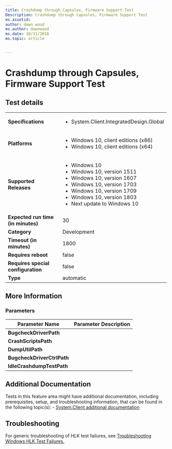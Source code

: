 ```yaml
---
title: Crashdump through Capsules, Firmware Support Test
Description: Crashdump through Capsules, Firmware Support Test
ms.assetid: 
author: dawn.wood
ms.author: dawnwood
ms.date: 10/11/2018
ms.topic: article


---
```


# Crashdump through Capsules, Firmware Support Test



## Test details
|||
|---|---|
| **Specifications**  | <ul><li>System.Client.IntegratedDesign.Global</li></ul> |  
| **Platforms**   | <ul><li>Windows 10, client editions (x86)</li><li>Windows 10, client editions (x64)</li></ul> |
| **Supported Releases** | <ul><li>Windows 10</li><li>Windows 10, version 1511</li><li>Windows 10, version 1607</li><li>Windows 10, version 1703</li><li>Windows 10, version 1709</li><li>Windows 10, version 1803</li><li>Next update to Windows 10</li></ul> |
|**Expected run time (in minutes)**| 30 |
|**Category**| Development |
|**Timeout (in minutes)**| 1800 |
|**Requires reboot**| false |
|**Requires special configuration**| false |
|**Type**| automatic |

## More Information
### Parameters
| Parameter Name | Parameter Description |
| --- | --- |
| **BugcheckDriverPath** |  |
| **CrashScriptsPath** |  |
| **DumpUtilPath** |  |
| **BugcheckDriverCtrlPath** |  |
| **IdleCrashdumpTestPath** |  |


## Additional Documentation
Tests in this feature area might have additional documentation, including prerequisites, setup, and troubleshooting information, that can be found in the following topic(s): - [System.Client additional documentation](system-client-additional-documentation.md)



## Troubleshooting
For generic troubleshooting of HLK test failures, see [Troubleshooting Windows HLK Test Failures.](..\user\troubleshooting-windows-hlk-test-failures.md)
